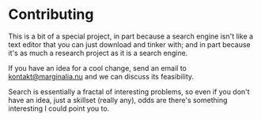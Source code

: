 # Contributing

This is a bit of a special project,
in part because a search engine isn't
like a text editor that you can just
download and tinker with; and in part
because it's as much a research project
as it is a search engine.

If you have an idea for a cool change,
send an email to <kontakt@marginalia.nu> and
we can discuss its feasibility.

Search is essentially a fractal of interesting
problems, so even if you don't have an idea,
just a skillset (really any), odds are there's
something interesting I could point you to.

